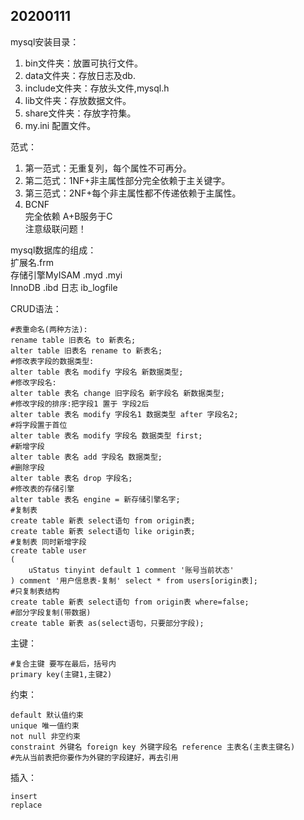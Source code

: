 ## 20200111
mysql安装目录：
1. bin文件夹：放置可执行文件。
2. data文件夹：存放日志及db.
3. include文件夹：存放头文件,mysql.h
4. lib文件夹：存放数据文件。
5. share文件夹：存放字符集。
6. my.ini 配置文件。

范式：
1. 第一范式：无重复列，每个属性不可再分。
2. 第二范式：1NF+非主属性部分完全依赖于主关键字。
3. 第三范式：2NF+每个非主属性都不传递依赖于主属性。  
4. BCNF  
完全依赖 A+B服务于C  
注意级联问题！

mysql数据库的组成：  
扩展名.frm  
存储引擎MyISAM .myd .myi    
InnoDB .ibd 日志  ib_logfile

CRUD语法：  
```mysql
#表重命名(两种方法):
rename table 旧表名 to 新表名;
alter table 旧表名 rename to 新表名;
#修改表字段的数据类型:  
alter table 表名 modify 字段名 新数据类型;
#修改字段名:  
alter table 表名 change 旧字段名 新字段名 新数据类型;
#修改字段的排序:把字段1 置于 字段2后
alter table 表名 modify 字段名1 数据类型 after 字段名2;
#将字段置于首位
alter table 表名 modify 字段名 数据类型 first;
#新增字段
alter table 表名 add 字段名 数据类型;
#删除字段
alter table 表名 drop 字段名;
#修改表的存储引擎
alter table 表名 engine = 新存储引擎名字;
#复制表
create table 新表 select语句 from origin表;
create table 新表 select语句 like origin表;
#复制表 同时新增字段
create table user
(
    uStatus tinyint default 1 comment '账号当前状态'
) comment '用户信息表-复制' select * from users[origin表];
#只复制表结构
create table 新表 select语句 from origin表 where=false;
#部分字段复制(带数据)
create table 新表 as(select语句，只要部分字段);
```

主键：
```mysql
#复合主键 要写在最后，括号内
primary key(主键1,主键2)
```

约束：
```mysql
default 默认值约束 
unique 唯一值约束
not null 非空约束
constraint 外键名 foreign key 外键字段名 reference 主表名(主表主键名)
#先从当前表把你要作为外键的字段建好，再去引用
```

插入：
```mysql
insert
replace
```